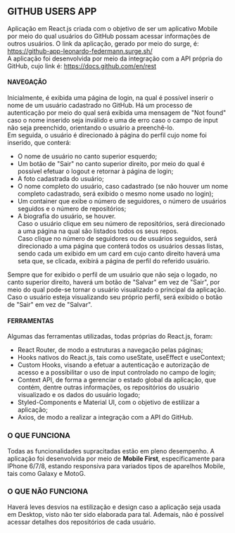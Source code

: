 ## GITHUB USERS APP

Aplicação em React.js criada com o objetivo de ser um aplicativo Mobile por meio do qual usuários do GitHub possam acessar informações de outros usuários. O link da aplicação, gerado por meio do surge, é: https://github-app-leonardo-federmann.surge.sh/     
A aplicação foi desenvolvida por meio da integração com a API própria do GitHub, cujo link é: https://docs.github.com/en/rest   

#### NAVEGAÇÃO

Inicialmente, é exibida uma página de login, na qual é possível inserir o nome de um usuário cadastrado no GitHub. Há um processo de autenticação por meio do qual será exibida uma mensagem de "Not found" caso o nome inserido seja inválido e uma de erro caso o campo de input não seja preenchido, orientando o usuário a preenchê-lo.     
Em seguida, o usuário é direcionado à página do perfil cujo nome foi inserido, que conterá:
- O nome de usuário no canto superior esquerdo;
- Um botão de "Sair" no canto superior direito, por meio do qual é possível efetuar o logout e retornar à página de login;
- A foto cadastrada do usuário;
- O nome completo do usuário, caso cadastrado (se não houver um nome completo cadastrado, será exibido o mesmo nome usado no login);
- Um container que exibe o número de seguidores, o número de usuários seguidos e o número de repositórios;
- A biografia do usuário, se houver.    
Caso o usuário clique em seu número de repositórios, será direcionado a uma página na qual são listados todos os seus repos.     
Caso clique no número de seguidores ou de usuários seguidos, será direcionado a uma página que conterá todos os usuários dessas listas, sendo cada um exibido em um card em cujo canto direito haverá uma seta que, se clicada, exibirá a página de perfil do referido usuário.    
    
Sempre que for exibido o perfil de um usuário que não seja o logado, no canto superior direito, haverá um botão de "Salvar" em vez de "Sair", por meio do qual pode-se tornar o usuário visualizado o principal da aplicação.    
Caso o usuário esteja visualizando seu próprio perfil, será exibido o botão de "Sair" em vez de "Salvar". 


#### FERRAMENTAS

Algumas das ferramentas utilizadas, todas próprias do React.js, foram:
- React Router, de modo a estruturas a navegação pelas páginas;
- Hooks nativos do React.js, tais como useState, useEffect e useContext;
- Custom Hooks, visando a efetuar a autenticação e autorização de acesso e a possibilitar o uso de input controlado no campo de login;
- Context API, de forma a gerenciar o estado global da aplicação, que contém, dentre outras informações, os repositórios do usuário visualizado e os dados do usuário logado;
- Styled-Components e Material UI, com o objetivo de estilizar a aplicação;
- Axios, de modo a realizar a integração com a API do GitHub.

### O QUE FUNCIONA

Todas as funcionalidades supracitadas estão em pleno desempenho. A aplicação foi desenvolvida por meio de **Mobile First**, especificamente para IPhone 6/7/8, estando responsiva para variados tipos de aparelhos Mobile, tais como Galaxy e MotoG.

### O QUE NÃO FUNCIONA

Haverá leves desvios na estilização e design caso a aplicação seja usada em Desktop, visto não ter sido elaborada para tal. Ademais, não é possível acessar detalhes dos repositórios de cada usuário. 

